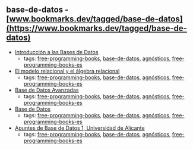 base-de-datos - [www.bookmarks.dev/tagged/base-de-datos](https://www.bookmarks.dev/tagged/base-de-datos)
---
* [Introducción a las Bases de Datos](http://ocw.uoc.edu/computer-science-technology-and-multimedia/bases-de-datos/bases-de-datos/P06_M2109_02147.pdf)
    * tags: [free-programming-books](../tagged/free-programming-books.md), [base-de-datos](../tagged/base-de-datos.md), [agnósticos](../tagged/agnósticos.md), [free-programming-books-es](../tagged/free-programming-books-es.md)
* [El modelo relacional y el álgebra relacional](http://www.colegiodrriodelaloza.edu.mx/informatica/Analisis%20Diseno%20e%20Implementacion%20de%20Algoritmos/17470106-BASES-de-DATOS-3-El-Modelo-Relacional-y-Algebra-Relacional.pdf)
    * tags: [free-programming-books](../tagged/free-programming-books.md), [base-de-datos](../tagged/base-de-datos.md), [agnósticos](../tagged/agnósticos.md), [free-programming-books-es](../tagged/free-programming-books-es.md)
* [Base de Datos Avanzadas](http://repositori.uji.es/xmlui/bitstream/handle/10234/48034/s73.pdf)
    * tags: [free-programming-books](../tagged/free-programming-books.md), [base-de-datos](../tagged/base-de-datos.md), [agnósticos](../tagged/agnósticos.md), [free-programming-books-es](../tagged/free-programming-books-es.md)
* [Base de Datos](http://www.uoc.edu/masters/oficiales/img/913.pdf)
    * tags: [free-programming-books](../tagged/free-programming-books.md), [base-de-datos](../tagged/base-de-datos.md), [agnósticos](../tagged/agnósticos.md), [free-programming-books-es](../tagged/free-programming-books-es.md)
* [Apuntes de Base de Datos 1, Universidad de Alicante](http://rua.ua.es/dspace/bitstream/10045/2990/1/ApuntesBD1.pdf)
    * tags: [free-programming-books](../tagged/free-programming-books.md), [base-de-datos](../tagged/base-de-datos.md), [agnósticos](../tagged/agnósticos.md), [free-programming-books-es](../tagged/free-programming-books-es.md)
